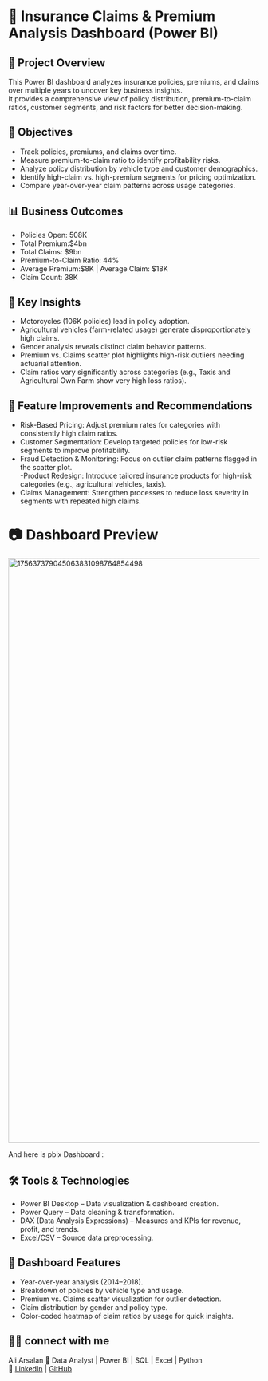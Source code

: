 
# 🚀 Insurance Claims & Premium Analysis Dashboard (Power BI)

## 📌 Project Overview

This Power BI dashboard analyzes insurance policies, premiums, and claims over multiple years to uncover key business insights.  
It provides a comprehensive view of policy distribution, premium-to-claim ratios, customer segments, and risk factors for better decision-making.  


## 🎯 Objectives

- Track policies, premiums, and claims over time.  
- Measure premium-to-claim ratio to identify profitability risks.  
- Analyze policy distribution by vehicle type and customer demographics.  
- Identify high-claim vs. high-premium segments for pricing optimization.  
- Compare year-over-year claim patterns across usage categories.  


## 📊 Business Outcomes

- Policies Open: 508K  
- Total Premium:$4bn  
- Total Claims: $9bn  
- Premium-to-Claim Ratio: 44%  
- Average Premium:$8K | Average Claim: $18K  
- Claim Count: 38K  


## 🔑 Key Insights

- Motorcycles (106K policies) lead in policy adoption.  
- Agricultural vehicles (farm-related usage) generate disproportionately high claims.  
- Gender analysis reveals distinct claim behavior patterns.  
- Premium vs. Claims scatter plot highlights high-risk outliers needing actuarial attention.  
- Claim ratios vary significantly across categories (e.g., Taxis and Agricultural Own Farm show very high loss ratios).  



## 🚀 Feature Improvements and Recommendations

- Risk-Based Pricing: Adjust premium rates for categories with consistently high claim ratios.  
- Customer Segmentation: Develop targeted policies for low-risk segments to improve profitability.  
- Fraud Detection & Monitoring: Focus on outlier claim patterns flagged in the scatter plot.  
-Product Redesign: Introduce tailored insurance products for high-risk categories (e.g., agricultural vehicles, taxis).  
- Claims Management: Strengthen processes to reduce loss severity in segments with repeated high claims.  



# 📷 Dashboard Preview

<img width="2048" height="1173" alt="175637379045063831098764854498" src="https://github.com/user-attachments/assets/0ec279e3-935e-4e20-bc62-ae2dec998024" />

And here is pbix Dashboard :



## 🛠️ Tools & Technologies

- Power BI Desktop – Data visualization & dashboard creation.  
- Power Query – Data cleaning & transformation.  
- DAX (Data Analysis Expressions) – Measures and KPIs for revenue, profit, and trends.  
- Excel/CSV – Source data preprocessing.  
 

## 📂 Dashboard Features

- Year-over-year analysis (2014–2018).  
- Breakdown of policies by vehicle type and usage.  
- Premium vs. Claims scatter visualization for outlier detection.  
- Claim distribution by gender and policy type.  
- Color-coded heatmap of claim ratios by usage for quick insights.  



## 👨‍💻 connect with me
Ali Arsalan
📌 Data Analyst | Power BI | SQL |           Excel | Python  
🔗 [LinkedIn](#) | [GitHub](#)
